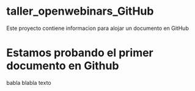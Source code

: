 # taller_openwebinars_GitHub
Este proyecto contiene informacion para alojar un documento en GitHub

# Estamos probando el primer documento en Github

babla blabla texto
